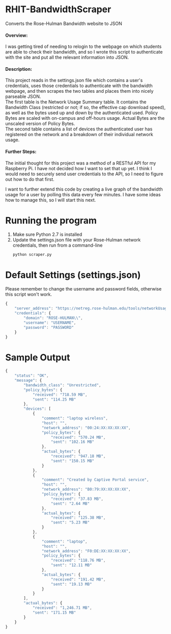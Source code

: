 RHIT-BandwidthScraper
==========
Converts the Rose-Hulman Bandwidth website to JSON

#### Overview:  
I was getting tired of needing to relogin to the webpage on which students are able to check their bandwidth, and so I wrote this script to authenticate with the site and put all the relevant information into JSON.

#### Description:  
This project reads in the settings.json file which contains a user's credentials, uses those credentials to authenticate with the bandwidth webpage, and then scrapes the two tables and places them into nicely parseable JSON.  
The first table is the Network Usage Summary table. It contains the Bandwidth Class (restricted or not; if so, the effective cap download speed), as well as the bytes used up and down by the authenticated used. Policy Bytes are scaled with on-campus and off-hours usage. Actual Bytes are the unscaled version of Policy Bytes.  
The second table contains a list of devices the authenticated user has registered on the network and a breakdown of their individual network usage.

#### Further Steps:
The initial thought for this project was a method of a RESTful API for my Raspberry Pi. I have not decided how I want to set that up yet. I think I would need to securely send user credentials to the API, so I need to figure out how to do that first.  

I want to further extend this code by creating a live graph of the bandwidth usage for a user by polling this data every few minutes. I have some ideas how to manage this, so I will start this next.

Running the program
===================
1. Make sure Python 2.7 is installed
2. Update the settings.json file with your Rose-Hulman network credentials, then run from a command-line
    ```
    python scraper.py
    ```


Default Settings (settings.json)
============
Please remember to change the username and password fields, otherwise this script won't work.
```javascript
{
    "server_address": "https://netreg.rose-hulman.edu/tools/networkUsage.pl",
    "credentials": {
        "domain": "ROSE-HULMAN\\",
        "username": "USERNAME",
        "password": "PASSWORD"
    }
}
```

Sample Output
=============
```javascript
{
    "status": "OK",
    "message": {
        "bandwidth_class": "Unrestricted",
        "policy_bytes": {
            "received": "718.59 MB",
            "sent": "114.25 MB"
        },
        "devices": [
            {
                "comment": "laptop wireless",
                "host": "",
                "network_address": "00:24:XX:XX:XX:XX",
                "policy_bytes": {
                    "received": "570.24 MB",
                    "sent": "102.16 MB"
                },
                "actual_bytes": {
                    "received": "947.18 MB",
                    "sent": "150.15 MB"
                }
            },
            {
                "comment": "Created by Captive Portal service",
                "host": "",
                "network_address": "B0:79:XX:XX:XX:XX",
                "policy_bytes": {
                    "received": "37.83 MB",
                    "sent": "2.64 MB"
                },
                "actual_bytes": {
                    "received": "125.38 MB",
                    "sent": "5.23 MB"
                }
            },
            {
                "comment": "laptop",
                "host": "",
                "network_address": "F0:DE:XX:XX:XX:XX",
                "policy_bytes": {
                    "received": "118.76 MB",
                    "sent": "12.11 MB"
                },
                "actual_bytes": {
                    "received": "191.42 MB",
                    "sent": "19.13 MB"
                }
            }
        ],
        "actual_bytes": {
            "received": "1,246.71 MB",
            "sent": "171.15 MB"
        }
    }
}
```

